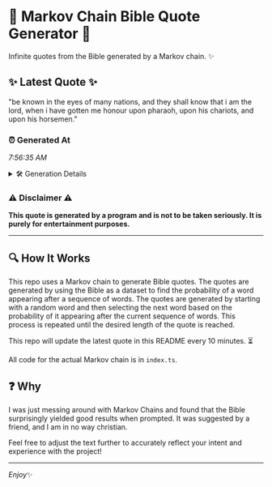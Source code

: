 # 📖 Markov Chain Bible Quote Generator 📖

Infinite quotes from the Bible generated by a Markov chain. ✨

## ✨ Latest Quote ✨
"be known in the eyes of many nations, and they shall know that i am the lord, when i have gotten me honour upon pharaoh, upon his chariots, and upon his horsemen."

### ⏰ Generated At
*7:56:35 AM*

<details>
    <summary>🛠️ Generation Details</summary>
    <p>
        <strong>🌱 Seed:</strong> be<br>
        <strong>🔄 Iterations:</strong> 31<br>
        <strong>📜 Context History:</strong><br>[ be ]: known<br>[ be, known ]: in<br>[ be, known, in ]: the<br>[ be, known, in, the ]: eyes<br>[ be, known, in, the, eyes ]: of<br>[ be, known, in, the, eyes, of ]: many<br>[ known, in, the, eyes, of, many ]: nations,<br>[ in, the, eyes, of, many, nations, ]: and<br>[ the, eyes, of, many, nations,, and ]: they<br>[ eyes, of, many, nations,, and, they ]: shall<br>[ of, many, nations,, and, they, shall ]: know<br>[ many, nations,, and, they, shall, know ]: that<br>[ nations,, and, they, shall, know, that ]: i<br>[ and, they, shall, know, that, i ]: am<br>[ they, shall, know, that, i, am ]: the<br>[ shall, know, that, i, am, the ]: lord,<br>[ know, that, i, am, the, lord, ]: when<br>[ that, i, am, the, lord,, when ]: i<br>[ i, am, the, lord,, when, i ]: have<br>[ am, the, lord,, when, i, have ]: gotten<br>[ the, lord,, when, i, have, gotten ]: me<br>[ lord,, when, i, have, gotten, me ]: honour<br>[ when, i, have, gotten, me, honour ]: upon<br>[ i, have, gotten, me, honour, upon ]: pharaoh,<br>[ have, gotten, me, honour, upon, pharaoh, ]: upon<br>[ gotten, me, honour, upon, pharaoh,, upon ]: his<br>[ me, honour, upon, pharaoh,, upon, his ]: chariots,<br>[ honour, upon, pharaoh,, upon, his, chariots, ]: and<br>[ upon, pharaoh,, upon, his, chariots,, and ]: upon<br>[ pharaoh,, upon, his, chariots,, and, upon ]: his<br>[ upon, his, chariots,, and, upon, his ]: horsemen.<br>
    </p>
</details>

### ⚠️ Disclaimer ⚠️
**This quote is generated by a program and is not to be taken seriously. It is purely for entertainment purposes.**

---

## 🔍 How It Works

This repo uses a Markov chain to generate Bible quotes. The quotes are generated by using the Bible as a dataset to find the probability of a word appearing after a sequence of words. The quotes are generated by starting with a random word and then selecting the next word based on the probability of it appearing after the current sequence of words. This process is repeated until the desired length of the quote is reached.

This repo will update the latest quote in this README every 10 minutes. ⏳

All code for the actual Markov chain is in `index.ts`.

## ❓ Why

I was just messing around with Markov Chains and found that the Bible surprisingly yielded good results when prompted. 
It was suggested by a friend, and I am in no way christian.

Feel free to adjust the text further to accurately reflect your intent and experience with the project!

---

*Enjoy*✨
